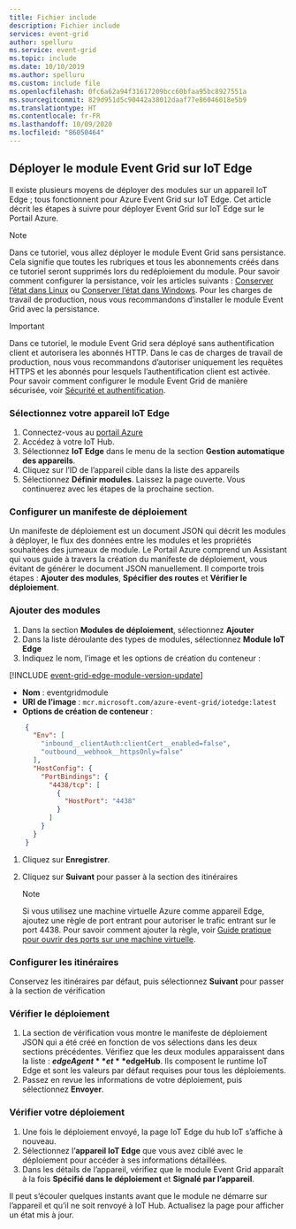 ```yaml
---
title: Fichier include
description: Fichier include
services: event-grid
author: spelluru
ms.service: event-grid
ms.topic: include
ms.date: 10/10/2019
ms.author: spelluru
ms.custom: include file
ms.openlocfilehash: 0fc6a62a94f31617209bcc60bfaa95bc8927551a
ms.sourcegitcommit: 829d951d5c90442a38012daaf77e86046018e5b9
ms.translationtype: HT
ms.contentlocale: fr-FR
ms.lasthandoff: 10/09/2020
ms.locfileid: "86050464"
---
```

## <a name="deploy-event-grid-iot-edge-module"></a>Déployer le module Event Grid sur IoT Edge

Il existe plusieurs moyens de déployer des modules sur un appareil IoT Edge ; tous fonctionnent pour Azure Event Grid sur IoT Edge. Cet article décrit les étapes à suivre pour déployer Event Grid sur IoT Edge sur le Portail Azure.

>[!NOTE]
> Dans ce tutoriel, vous allez déployer le module Event Grid sans persistance. Cela signifie que toutes les rubriques et tous les abonnements créés dans ce tutoriel seront supprimés lors du redéploiement du module. Pour savoir comment configurer la persistance, voir les articles suivants : [Conserver l’état dans Linux](../articles/event-grid/edge/persist-state-linux.md) ou [Conserver l’état dans Windows](../articles/event-grid/edge/persist-state-windows.md). Pour les charges de travail de production, nous vous recommandons d’installer le module Event Grid avec la persistance.

>[!IMPORTANT]
> Dans ce tutoriel, le module Event Grid sera déployé sans authentification client et autorisera les abonnés HTTP. Dans le cas de charges de travail de production, nous vous recommandons d’autoriser uniquement les requêtes HTTPS et les abonnés pour lesquels l’authentification client est activée. Pour savoir comment configurer le module Event Grid de manière sécurisée, voir [Sécurité et authentification](../articles/event-grid/edge/security-authentication.md).
 
### <a name="select-your-iot-edge-device"></a>Sélectionnez votre appareil IoT Edge

1. Connectez-vous au [portail Azure](https://portal.azure.com)
1. Accédez à votre IoT Hub.
1. Sélectionnez **IoT Edge** dans le menu de la section **Gestion automatique des appareils**. 
1. Cliquez sur l’ID de l’appareil cible dans la liste des appareils
1. Sélectionnez **Définir modules**. Laissez la page ouverte. Vous continuerez avec les étapes de la prochaine section.

### <a name="configure-a-deployment-manifest"></a>Configurer un manifeste de déploiement

Un manifeste de déploiement est un document JSON qui décrit les modules à déployer, le flux des données entre les modules et les propriétés souhaitées des jumeaux de module. Le Portail Azure comprend un Assistant qui vous guide à travers la création du manifeste de déploiement, vous évitant de générer le document JSON manuellement.  Il comporte trois étapes : **Ajouter des modules**, **Spécifier des routes** et **Vérifier le déploiement**.

### <a name="add-modules"></a>Ajouter des modules

1. Dans la section **Modules de déploiement**, sélectionnez **Ajouter**
1. Dans la liste déroulante des types de modules, sélectionnez **Module IoT Edge**
1. Indiquez le nom, l’image et les options de création du conteneur :

[!INCLUDE [event-grid-edge-module-version-update](event-grid-edge-module-version-update.md)]

   * **Nom** : eventgridmodule
   * **URI de l’image**  : `mcr.microsoft.com/azure-event-grid/iotedge:latest`
   * **Options de création de conteneur** :

```json
    {
      "Env": [
        "inbound__clientAuth:clientCert__enabled=false",
        "outbound__webhook__httpsOnly=false"
      ],
      "HostConfig": {
        "PortBindings": {
          "4438/tcp": [
            {
              "HostPort": "4438"
            }
          ]
        }
      }
    }
```

 1. Cliquez sur **Enregistrer**.
 1. Cliquez sur **Suivant** pour passer à la section des itinéraires

    > [!NOTE]
    > Si vous utilisez une machine virtuelle Azure comme appareil Edge, ajoutez une règle de port entrant pour autoriser le trafic entrant sur le port 4438. Pour savoir comment ajouter la règle, voir [Guide pratique pour ouvrir des ports sur une machine virtuelle](../articles/virtual-machines/windows/nsg-quickstart-portal.md).


### <a name="setup-routes"></a>Configurer les itinéraires

 Conservez les itinéraires par défaut, puis sélectionnez **Suivant** pour passer à la section de vérification

### <a name="review-deployment"></a>Vérifier le déploiement

1. La section de vérification vous montre le manifeste de déploiement JSON qui a été créé en fonction de vos sélections dans les deux sections précédentes. Vérifiez que les deux modules apparaissent dans la liste : **$edgeAgent** et **$edgeHub**. Ils composent le runtime IoT Edge et sont les valeurs par défaut requises pour tous les déploiements.
1. Passez en revue les informations de votre déploiement, puis sélectionnez **Envoyer**.

### <a name="verify-your-deployment"></a>Vérifier votre déploiement

1. Une fois le déploiement envoyé, la page IoT Edge du hub IoT s’affiche à nouveau.
1. Sélectionnez l’**appareil IoT Edge** que vous avez ciblé avec le déploiement pour accéder à ses informations détaillées.
1. Dans les détails de l’appareil, vérifiez que le module Event Grid apparaît à la fois **Spécifié dans le déploiement** et **Signalé par l’appareil**.

Il peut s’écouler quelques instants avant que le module ne démarre sur l’appareil et qu’il ne soit renvoyé à IoT Hub. Actualisez la page pour afficher un état mis à jour.